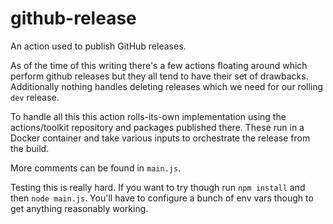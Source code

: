 # github-release

An action used to publish GitHub releases.

As of the time of this writing there's a few actions floating around which perform github releases but they all tend to
have their set of drawbacks. Additionally nothing handles deleting releases which we need for our rolling
`dev` release.

To handle all this this action rolls-its-own implementation using the actions/toolkit repository and packages published
there. These run in a Docker container and take various inputs to orchestrate the release from the build.

More comments can be found in `main.js`.

Testing this is really hard. If you want to try though run `npm install` and then `node main.js`. You'll have to
configure a bunch of env vars though to get anything reasonably working.
